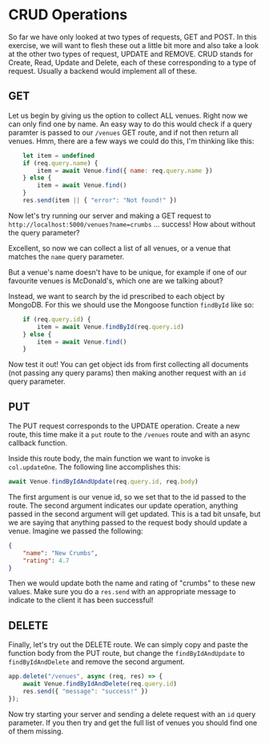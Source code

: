 # CRUD Operations

So far we have only looked at two types of requests, GET and POST. In this exercise, we will want to flesh these out a little bit more and also take a look at  the other two types of request, UPDATE and REMOVE. CRUD stands for Create, Read, Update and Delete, each of these corresponding to a type of request. Usually a backend would implement all of these.

## GET
Let us begin by giving us the option to collect ALL venues. Right now we can only find one by name. An easy way to do this would check if a query paramter is passed to our `/venues` GET route, and if not then return all venues. Hmm, there are a few ways we could do this, I'm thinking like this:

```javascript
    let item = undefined
    if (req.query.name) {
        item = await Venue.find({ name: req.query.name })
    } else {
        item = await Venue.find()
    }
    res.send(item || { "error": "Not found!" })
```

Now let's try running our server and making a GET request to `http://localhost:5000/venues?name=crumbs` ... success! How about without the query parameter?

Excellent, so now we can collect a list of all venues, or a venue that matches the `name` query parameter.

But a venue's name doesn't have to be unique, for example if one of our favourite venues is McDonald's, which one are we talking about?

Instead, we want to search by the id prescribed to each object by MongoDB. For this we should use the Mongoose function `findById` like so:

```javascript
    if (req.query.id) {
        item = await Venue.findById(req.query.id)
    } else {
        item = await Venue.find()
    }
```

Now test it out! You can get object ids from first collecting all documents (not passing any query params) then making another request with an `id` query parameter.

## PUT
The PUT request corresponds to the UPDATE operation. Create a new route, this time make it a `put` route to the `/venues` route and with an async callback function.

Inside this route body, the main function we want to invoke is `col.updateOne`. The following line accomplishes this:

```javascript
await Venue.findByIdAndUpdate(req.query.id, req.body)
```

The first argument is our venue id, so we set that to the id passed to the route. The second argument indicates our update operation, anything passed in the second argument will get updated. This is a tad bit unsafe, but we are saying that anything passed to the request body should update a venue. Imagine we passed the following:

```json
{
    "name": "New Crumbs",
    "rating": 4.7
}
```

Then we would update both the name and rating of "crumbs" to these new values. Make sure you do a `res.send` with an appropriate message to indicate to the client it has been successful!

## DELETE
Finally, let's try out the DELETE route. We can simply copy and paste the function body from the PUT route, but change the `findByIdAndUpdate` to `findByIdAndDelete` and remove the second argument. 

```javascript
app.delete("/venues", async (req, res) => {
    await Venue.findByIdAndDelete(req.query.id)
    res.send({ "message": "success!" })
});
```

Now try starting your server and sending a delete request with an `id` query parameter. If you then try and get the full list of venues you should find one of them missing.
